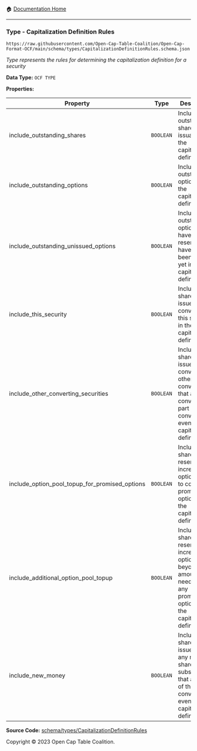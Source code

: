 :house: [Documentation Home](../../../README.md)

---

### Type - Capitalization Definition Rules

`https://raw.githubusercontent.com/Open-Cap-Table-Coalition/Open-Cap-Format-OCF/main/schema/types/CapitalizationDefinitionRules.schema.json`

_Type represents the rules for determining the capitalization definition for a security_

**Data Type:** `OCF TYPE`

**Properties:**

| Property                                       | Type      | Description                                                                                                                                         | Required   |
| ---------------------------------------------- | --------- | --------------------------------------------------------------------------------------------------------------------------------------------------- | ---------- |
| include_outstanding_shares                     | `BOOLEAN` | Include all outstanding share issuances in the capitalization definition                                                                            | `REQUIRED` |
| include_outstanding_options                    | `BOOLEAN` | Include all outstanding options in the capitalization definition                                                                                    | `REQUIRED` |
| include_outstanding_unissued_options           | `BOOLEAN` | Include all outstanding options that have been reserved but have not been issued yet in the capitalization definition                               | `REQUIRED` |
| include_this_security                          | `BOOLEAN` | Include the shares issued for converting this security in the capitalization definition                                                             | `REQUIRED` |
| include_other_converting_securities            | `BOOLEAN` | Include the shares issued for converting all other convertibles that are converted as part of the conversion event in the capitalization definition | `REQUIRED` |
| include_option_pool_topup_for_promised_options | `BOOLEAN` | Include the shares reserved for increasing option plans to cover all promised options in the capitalization definition                              | `REQUIRED` |
| include_additional_option_pool_topup           | `BOOLEAN` | Include the shares reserved for increasing option plans beyond the amount needed for any promised options in the capitalization definition          | `REQUIRED` |
| include_new_money                              | `BOOLEAN` | Include the shares issued for any new share subscriptions that are part of the conversion event in the capitalization definition                    | `REQUIRED` |

**Source Code:** [schema/types/CapitalizationDefinitionRules](../../../../schema/types/CapitalizationDefinitionRules.schema.json)

Copyright © 2023 Open Cap Table Coalition.
